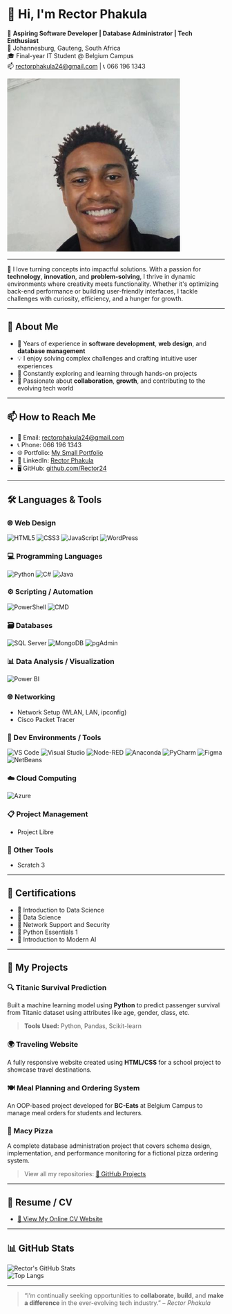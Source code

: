 # 👋 Hi, I'm Rector Phakula

🚀 **Aspiring Software Developer | Database Administrator | Tech Enthusiast**  
📍 Johannesburg, Gauteng, South Africa  
🎓 Final-year IT Student @ Belgium Campus  
📫 rectorphakula24@gmail.com | 📞 066 196 1343

[![Image of Rector Nhlanhla Phakula](170251120.jpeg)](170251120.jpeg) 

---

🌟 I love turning concepts into impactful solutions. With a passion for **technology**, **innovation**, and **problem-solving**, I thrive in dynamic environments where creativity meets functionality. Whether it's optimizing back-end performance or building user-friendly interfaces, I tackle challenges with curiosity, efficiency, and a hunger for growth.

---

## 🧠 About Me

- 🔧 Years of experience in **software development**, **web design**, and **database management**
- 💡 I enjoy solving complex challenges and crafting intuitive user experiences
- 💬 Constantly exploring and learning through hands-on projects
- 🤝 Passionate about **collaboration**, **growth**, and contributing to the evolving tech world

---

## 📫 How to Reach Me

- 📧 Email: [rectorphakula24@gmail.com](mailto:rectorphakula24@gmail.com)  
- 📞 Phone: 066 196 1343  
- 🌐 Portfolio: [My Small Portfolio](https://rector24.github.io/RectorPhakulaOnlineCVwebsite/)  
- 💼 LinkedIn: [Rector Phakula](https://www.linkedin.com/in/rector-phakula-45b246270/)  
- 🖥️ GitHub: [github.com/Rector24](https://github.com/Rector24)

---

## 🛠️ Languages & Tools

### 🌐 Web Design
![HTML5](https://img.shields.io/badge/HTML5-E34F26?logo=html5&logoColor=white)
![CSS3](https://img.shields.io/badge/CSS3-1572B6?logo=css3&logoColor=white)
![JavaScript](https://img.shields.io/badge/JavaScript-F7DF1E?logo=javascript&logoColor=black)
![WordPress](https://img.shields.io/badge/WordPress-21759B?logo=wordpress&logoColor=white)

### 💻 Programming Languages
![Python](https://img.shields.io/badge/Python-3776AB?logo=python&logoColor=white)
![C#](https://img.shields.io/badge/C%23-239120?logo=c-sharp&logoColor=white)
![Java](https://img.shields.io/badge/Java-007396?logo=java&logoColor=white)

### ⚙️ Scripting / Automation
![PowerShell](https://img.shields.io/badge/PowerShell-5391FE?logo=powershell&logoColor=white)
![CMD](https://img.shields.io/badge/Command--Prompt-000000?logo=windows&logoColor=white)

### 🗃️ Databases
![SQL Server](https://img.shields.io/badge/SQL_Server-CC2927?logo=microsoft-sql-server&logoColor=white)
![MongoDB](https://img.shields.io/badge/MongoDB-47A248?logo=mongodb&logoColor=white)
![pgAdmin](https://img.shields.io/badge/pgAdmin-008bb9?logo=postgresql&logoColor=white)

### 📊 Data Analysis / Visualization
![Power BI](https://img.shields.io/badge/Power_BI-F2C811?logo=powerbi&logoColor=black)

### 🌐 Networking
- Network Setup (WLAN, LAN, ipconfig)
- Cisco Packet Tracer

### 🧰 Dev Environments / Tools
![VS Code](https://img.shields.io/badge/VS_Code-007ACC?logo=visual-studio-code&logoColor=white)
![Visual Studio](https://img.shields.io/badge/Visual_Studio-5C2D91?logo=visual-studio&logoColor=white)
![Node-RED](https://img.shields.io/badge/Node--RED-8F0000?logo=nodered&logoColor=white)
![Anaconda](https://img.shields.io/badge/Anaconda-44A833?logo=anaconda&logoColor=white)
![PyCharm](https://img.shields.io/badge/PyCharm-000000?logo=pycharm&logoColor=white)
![Figma](https://img.shields.io/badge/Figma-F24E1E?logo=figma&logoColor=white)
![NetBeans](https://img.shields.io/badge/NetBeans-1B6AC6?logo=apache-netbeans-ide&logoColor=white)

### ☁️ Cloud Computing
![Azure](https://img.shields.io/badge/Microsoft_Azure-0078D4?logo=microsoft-azure&logoColor=white)

### 📋 Project Management
- Project Libre

### 👶 Other Tools
- Scratch 3

---

## 🧩 Certifications

- 📜 Introduction to Data Science  
- 📜 Data Science  
- 📜 Network Support and Security  
- 📜 Python Essentials 1  
- 📜 Introduction to Modern AI  

---

## 🧪 My Projects

### 🔍 Titanic Survival Prediction
Built a machine learning model using **Python** to predict passenger survival from Titanic dataset using attributes like age, gender, class, etc.  
> **Tools Used:** Python, Pandas, Scikit-learn

### 🌍 Traveling Website
A fully responsive website created using **HTML/CSS** for a school project to showcase travel destinations.  

### 🍽️ Meal Planning and Ordering System
An OOP-based project developed for **BC-Eats** at Belgium Campus to manage meal orders for students and lecturers.

### 🍕 Macy Pizza
A complete database administration project that covers schema design, implementation, and performance monitoring for a fictional pizza ordering system.

> View all my repositories: [🔗 GitHub Projects](https://github.com/Rector24)

---

## 📄 Resume / CV

- [🔗 View My Online CV Website](https://rector24.github.io/RectorPhakulaOnlineCVwebsite/)

---

## 📊 GitHub Stats

![Rector's GitHub Stats](https://github-readme-stats.vercel.app/api?username=Rector24&show_icons=true&theme=tokyonight)  
![Top Langs](https://github-readme-stats.vercel.app/api/top-langs/?username=Rector24&layout=compact&theme=tokyonight)

---

> “I’m continually seeking opportunities to **collaborate**, **build**, and **make a difference** in the ever-evolving tech industry.” – *Rector Phakula*


